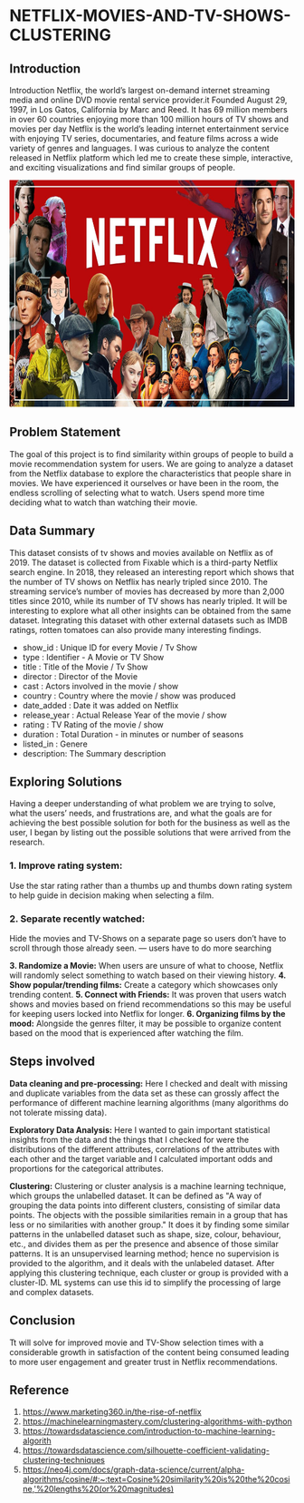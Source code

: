 # NETFLIX-MOVIES-AND-TV-SHOWS-CLUSTERING

## Introduction
Introduction Netflix, the world’s largest on-demand internet streaming media and online DVD movie rental service provider.it Founded August 29, 1997, in Los Gatos, California by Marc and Reed. It has 69 million members in over 60 countries enjoying more than 100 million hours of TV shows and movies per day Netflix is the world’s leading internet entertainment service with enjoying TV series, documentaries, and feature films across a wide variety of genres and languages. I was curious to analyze the content released in Netflix platform which led me to create these simple, interactive, and exciting visualizations and find similar groups of people.

<p align="center">
<img src="netflix.jpg" width="600" height="400" >
</p>

## Problem Statement
The goal of this project is to find similarity within groups of people to build a movie recommendation system for users. We are going to analyze a dataset from the Netflix database to explore the characteristics that people share in movies. We have experienced it ourselves or have been in the room, the endless scrolling of selecting what to watch. Users spend more time deciding what to watch than watching their movie.

## Data Summary
This dataset consists of tv shows and movies available on Netflix as of 2019. The dataset is collected from Fixable which is a third-party Netflix search engine. In 2018, they released an interesting report which shows that the number of TV shows on Netflix has nearly tripled since 2010. The streaming service’s number of movies has decreased by more than 2,000 titles since 2010, while its number of TV shows has nearly tripled. It will be interesting to explore what all other insights can be obtained from the same dataset. Integrating this dataset with other external datasets such as IMDB ratings, rotten tomatoes can also provide many interesting findings.
* show_id : Unique ID for every Movie / Tv Show
* type : Identifier - A Movie or TV Show
* title : Title of the Movie / Tv Show
* director : Director of the Movie
* cast : Actors involved in the movie / show
* country : Country where the movie / show was produced
* date_added : Date it was added on Netflix
* release_year : Actual Release Year of the movie / show
* rating : TV Rating of the movie / show
* duration : Total Duration - in minutes or number of seasons
* listed_in : Genere
* description: The Summary description

## Exploring Solutions
Having a deeper understanding of what problem we are trying to solve, what the users’ needs, and frustrations are, and what the goals are for achieving the best possible solution for both for the business as well as the user, I began by listing out the possible solutions that were arrived from the research.

### 1. Improve rating system: 
Use the star rating rather than a thumbs up and thumbs down rating system to help guide in decision making when selecting a film.

### 2. Separate recently watched: 
Hide the movies and TV-Shows on a separate page so users don’t have to scroll through those already seen. — users have to do more searching

**3. Randomize a Movie:** When users are unsure of what to choose, Netflix will randomly select something to watch based on their viewing history.
**4. Show popular/trending films:** Create a category which showcases only trending content.
**5. Connect with Friends:** It was proven that users watch shows and movies based on friend recommendations so this may be useful for keeping users locked into Netflix for longer.
**6. Organizing films by the mood:** Alongside the genres filter, it may be possible to organize content based on the mood that is experienced after watching the film.

## Steps involved
**Data cleaning and pre-processing:** Here I checked and dealt with missing and duplicate variables from the data set as these can grossly affect the performance of different machine learning algorithms (many algorithms do not tolerate missing data).

**Exploratory Data Analysis:** Here I wanted to gain important statistical insights from the data and the things that I checked for were the distributions of the different attributes, correlations of the attributes with each other and the target variable and I calculated important odds and proportions for the categorical attributes.

**Clustering:** Clustering or cluster analysis is a machine learning technique, which groups the unlabelled dataset. It can be defined as "A way of grouping the data points into different clusters, consisting of similar data points. The objects with the possible similarities remain in a group that has less or no similarities with another group." It does it by finding some similar patterns in the unlabelled dataset such as shape, size, colour, behaviour, etc., and divides them as per the presence and absence of those similar patterns. It is an unsupervised learning method; hence no supervision is provided to the algorithm, and it deals with the unlabeled dataset. After applying this clustering technique, each cluster or group is provided with a cluster-ID. ML systems can use this id to simplify the processing of large and complex datasets.

## Conclusion
Tt will solve for improved movie and TV-Show selection times with a considerable growth in satisfaction of the content being consumed leading to more user engagement and greater trust in Netflix recommendations.

## Reference

1. https://www.marketing360.in/the-rise-of-netflix
2. https://machinelearningmastery.com/clustering-algorithms-with-python
3. https://towardsdatascience.com/introduction-to-machine-learning-algorith
4. https://towardsdatascience.com/silhouette-coefficient-validating-clustering-techniques
5. https://neo4j.com/docs/graph-data-science/current/alpha-algorithms/cosine/#:~:text=Cosine%20similarity%20is%20the%20cosine,'%20lengths%20(or%20magnitudes)

